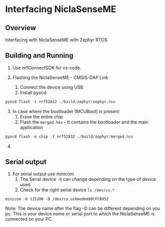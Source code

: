 
# Interfacing NiclaSenseME


## Overview


Interfacing with NiclaSenseME with Zephyr RTOS


## Building and Running

1. Use nrfConnectSDK for vs-code.

2. Flashing the NiclaSenseME - CMSIS-DAP Link
   1. Connect the device using USB
   2. Install pyocd 
```python
pyocd flash -t nrf52832 ./build/zephyr/zephyr.hex
```

3. In case where the bootloader (MCUBoot) is present
   1. Erase the entire chip
   2. Flash the `merged.hex` - It contains the bootloader and the main application
```python
pyocd flash -e chip -t nrf52832 ./build/zephyr/merged.hex
```

4. 

## Serial output

1. For serial output use minicom
   1. The Serial device `-D` can change depending on the type of device used
   2. Check for the right serial device `ls /dev/cu.*`
```shell
minicom -b 115200 -D /dev/cu.usbmodem90CFCB952
```

Note: The device name after the flag -D can be different depending on you pc. This is your device name or serial port to which the NiclaSenseME is connected on your PC.